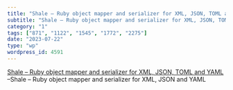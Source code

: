 ```yaml
---
title: "Shale – Ruby object mapper and serializer for XML, JSON, TOML and YAML"
subtitle: "Shale – Ruby object mapper and serializer for XML, JSON, TOML and YAML..."
category: "1"
tags: ["871", "1122", "1545", "1772", "2275"]
date: "2023-07-22"
type: "wp"
wordpress_id: 4591
---
```

[ Shale – Ruby object mapper and serializer for XML, JSON, TOML and YAML]( https://www.shalerb.org/) –Shale – Ruby object mapper and serializer for XML, JSON and YAML